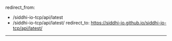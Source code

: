 redirect_from:
  - /siddhi-io-tcp/api/latest
  - /siddhi-io-tcp/api/latest/
redirect_to: https://siddhi-io.github.io/siddhi-io-tcp/api/latest/
---

